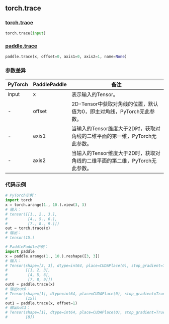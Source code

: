 ## torch.trace
### [torch.trace](https://pytorch.org/docs/stable/generated/torch.trace.html?highlight=trace#torch.trace)
```python
torch.trace(input) 
```
### [paddle.trace](https://www.paddlepaddle.org.cn/documentation/docs/zh/api/paddle/trace_cn.html)
```python
paddle.trace(x, offset=0, axis1=0, axis2=1, name=None)
```

### 参数差异
| PyTorch       | PaddlePaddle | 备注                                                   |
| ------------- | ------------ | ------------------------------------------------------ |
| input           | x            | 表示输入的Tensor。               |
| -        | offset            | 2D-Tensor中获取对角线的位置，默认值为0，即主对角线，PyTorch无此参数。                  |
| -           |axis1            | 当输入的Tensor维度大于2D时，获取对角线的二维平面的第一维，PyTorch无此参数。               |
| -        | axis2            | 当输入的Tensor维度大于2D时，获取对角线的二维平面的第二维，PyTorch无此参数。                   |

### 代码示例
``` python
# PyTorch示例：
import torch
x = torch.arange(1., 10.).view(3, 3)
# 输入：
# tensor([[1., 2., 3.],
#         [4., 5., 6.],
#         [7., 8., 9.]])
out = torch.trace(x)
# 输出：
# tensor(15.)
```

``` python
# PaddlePaddle示例：
import paddle
x = paddle.arange(1., 10.).reshape([3, 3])
# 输入：
# Tensor(shape=[3, 3], dtype=int64, place=CUDAPlace(0), stop_gradient=True,
#        [[1, 2, 3],
#         [4, 5, 6],
#         [7, 8, 9]])
out0 = paddle.trace(x)
# 输出out0：
# Tensor(shape=[1], dtype=int64, place=CUDAPlace(0), stop_gradient=True,
#        [15])
out1 = paddle.trace(x, offset=1)
# 输出out1：
# Tensor(shape=[1], dtype=int64, place=CUDAPlace(0), stop_gradient=True,
#        [8])
```